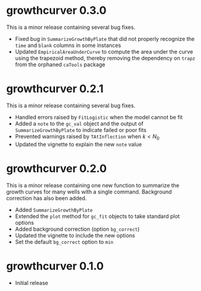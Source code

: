 # growthcurver 0.3.0

This is a minor release containing several bug fixes.

* Fixed bug in `SummarizeGrowthByPlate` that did not properly recognize the `time` and `blank` columns in some instances
* Updated `EmpiricalAreaUnderCurve` to compute the area under the curve using the trapezoid method, thereby removing the dependency on `trapz` from the orphaned `caTools` package 

# growthcurver 0.2.1

This is a minor release containing several bug fixes.

* Handled errors raised by `FitLogistic` when the model cannot be fit
* Added a `note` to the `gc_val` object and the output of 
  `SummarizeGrowthByPlate` to indicate failed or poor fits
* Prevented warnings raised by `TAtInflection` when $k < N_0$
* Updated the vignette to explain the new `note` value

# growthcurver 0.2.0

This is a minor release containing one new function to summarize the growth 
curves for many wells with a single command. Background correction has also
been added.

* Added `SummarizeGrowthByPlate` 
* Extended the `plot` method for `gc_fit` objects to take standard plot options
* Added background correction (option `bg_correct`)
* Updated the vignette to include the new options
* Set the default `bg_correct` option to `min`

# growthcurver 0.1.0

* Initial release
